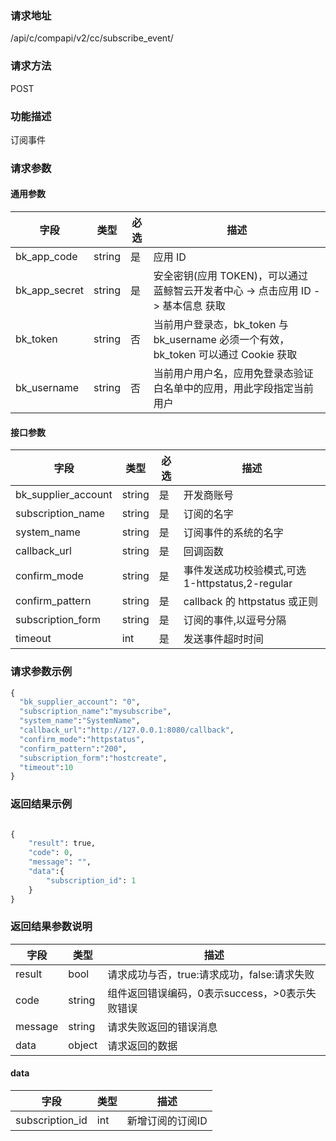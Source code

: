
### 请求地址

/api/c/compapi/v2/cc/subscribe_event/



### 请求方法

POST


### 功能描述

订阅事件

### 请求参数


#### 通用参数

| 字段 | 类型 | 必选 |  描述 |
|-----------|------------|--------|------------|
| bk_app_code  |  string    | 是 | 应用 ID     |
| bk_app_secret|  string    | 是 | 安全密钥(应用 TOKEN)，可以通过 蓝鲸智云开发者中心 -&gt; 点击应用 ID -&gt; 基本信息 获取 |
| bk_token     |  string    | 否 | 当前用户登录态，bk_token 与 bk_username 必须一个有效，bk_token 可以通过 Cookie 获取 |
| bk_username  |  string    | 否 | 当前用户用户名，应用免登录态验证白名单中的应用，用此字段指定当前用户 |

#### 接口参数

| 字段                |  类型      | 必选   |  描述                                            |
|---------------------|------------|--------|--------------------------------------------------|
| bk_supplier_account | string     | 是     | 开发商账号                                       |
| subscription_name   | string     | 是     | 订阅的名字                                       |
| system_name         | string     | 是     | 订阅事件的系统的名字                             |
| callback_url        | string     | 是     | 回调函数                                         |
| confirm_mode        | string     | 是     | 事件发送成功校验模式,可选 1-httpstatus,2-regular |
| confirm_pattern     | string     | 是     | callback 的 httpstatus 或正则                       |
| subscription_form   | string     | 是     | 订阅的事件,以逗号分隔                            |
| timeout             | int        | 是     | 发送事件超时时间                                 |

### 请求参数示例

```python
{
  "bk_supplier_account": "0",
  "subscription_name":"mysubscribe",
  "system_name":"SystemName",
  "callback_url":"http://127.0.0.1:8080/callback",
  "confirm_mode":"httpstatus",
  "confirm_pattern":"200",
  "subscription_form":"hostcreate",
  "timeout":10
}
```

### 返回结果示例

```python

{
    "result": true,
    "code": 0,
    "message": "",
    "data":{
        "subscription_id": 1
    }
}
```

### 返回结果参数说明

| 字段      | 类型      | 描述      |
|-----------|-----------|-----------|
| result    | bool      | 请求成功与否，true:请求成功，false:请求失败 |
| code      | string    | 组件返回错误编码，0表示success，>0表示失败错误 |
| message   | string    | 请求失败返回的错误消息 |
| data      | object    | 请求返回的数据 |

#### data

| 字段            | 类型    | 描述             |
|-----------------|---------|------------------|
| subscription_id | int     | 新增订阅的订阅ID |
